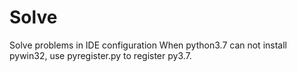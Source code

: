 # Solve
Solve problems in IDE configuration
When python3.7 can not install pywin32, use pyregister.py to register py3.7.
